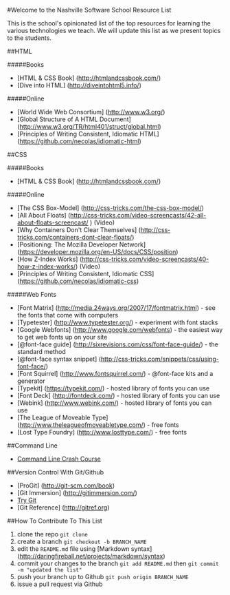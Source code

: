 #Welcome to the Nashville Software School Resource List

This is the school's opinionated list of the top resources for learning the various technologies we teach.  We will update this list as we present topics to the students.

##HTML

#####Books
* [HTML & CSS Book] (http://htmlandcssbook.com/)
* [Dive into HTML] (http://diveintohtml5.info/)

#####Online
* [World Wide Web Consortium] (http://www.w3.org/)
* [Global Structure of A HTML Document] (http://www.w3.org/TR/html401/struct/global.html)
* [Principles of Writing Consistent, Idiomatic HTML] (https://github.com/necolas/idiomatic-html)

##CSS

#####Books
* [HTML & CSS Book] (http://htmlandcssbook.com/)

#####Online
* [The CSS Box-Model] (http://css-tricks.com/the-css-box-model/)
* [All About Floats] (http://css-tricks.com/video-screencasts/42-all-about-floats-screencast/ ) (Video)
* [Why Containers Don't Clear Themselves] (http://css-tricks.com/containers-dont-clear-floats/)
* [Positioning: The Mozilla Developer Network] (https://developer.mozilla.org/en-US/docs/CSS/position)
* [How Z-Index Works] (http://css-tricks.com/video-screencasts/40-how-z-index-works/) (Video)
* [Principles of Writing Consistent, Idiomatic CSS] (https://github.com/necolas/idiomatic-css)

#####Web Fonts
* [Font Matrix] (http://media.24ways.org/2007/17/fontmatrix.html) - see the fonts that come with computers
* [Typetester] (http://www.typetester.org/) - experiment with font stacks
* [Google Webfonts] (http://www.google.com/webfonts) - the easiest way to get web fonts up on your site
* [@font-face guide] (http://sixrevisions.com/css/font-face-guide/) - the standard method
* [@font-face syntax snippet] (http://css-tricks.com/snippets/css/using-font-face/)
* [Font Squirrel] (http://www.fontsquirrel.com/) - @font-face kits and a generator
* [Typekit] (https://typekit.com/) - hosted library of fonts you can use
* [Font Deck] (http://fontdeck.com/) - hosted library of fonts you can use
* [Webink] (http://www.webink.com/) - hosted library of fonts you can use
* [The League of Moveable Type] (http://www.theleagueofmoveabletype.com/) - free fonts
* [Lost Type Foundry] (http://www.losttype.com/) - free fonts

##Command Line

* [Command Line Crash Course](http://cli.learncodethehardway.org/book/)

##Version Control With Git/Github

* [ProGit] (http://git-scm.com/book)
* [Git Immersion] (http://gitimmersion.com/)
* [Try Git](http://try.github.com/)
* [Git Reference] (http://gitref.org)


##How To Contribute To This List

1. clone the repo `git clone`
2. create a branch `git checkout -b BRANCH_NAME`
3. edit the `README.md` file using [Markdown syntax] (http://daringfireball.net/projects/markdown/syntax)
4. commit your changes to the branch `git add README.md` then `git commit -m "updated the list"`
5. push your branch up to Github `git push origin BRANCH_NAME`
6. issue a pull request via Github


